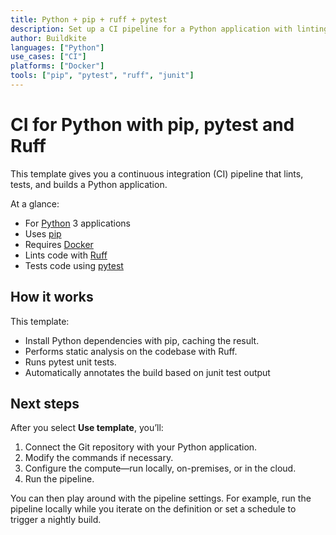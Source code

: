```yaml
---
title: Python + pip + ruff + pytest
description: Set up a CI pipeline for a Python application with linting and testing
author: Buildkite
languages: ["Python"]
use_cases: ["CI"]
platforms: ["Docker"]
tools: ["pip", "pytest", "ruff", "junit"]
---
```


# CI for Python with pip, pytest and Ruff

This template gives you a continuous integration (CI) pipeline that lints, tests, and builds a Python application.

At a glance:

- For [Python](https://www.python.org/) 3 applications
- Uses [pip](https://pypi.org/project/pip/)
- Requires [Docker](https://docs.docker.com/get-docker/)
- Lints code with [Ruff](https://docs.astral.sh/ruff/)
- Tests code using [pytest](https://docs.pytest.org/)

## How it works

This template:

- Install Python dependencies with pip, caching the result.
- Performs static analysis on the codebase with Ruff.
- Runs pytest unit tests.
- Automatically annotates the build based on junit test output

## Next steps

After you select **Use template**, you’ll:

1. Connect the Git repository with your Python application.
2. Modify the commands if necessary.
3. Configure the compute—run locally, on-premises, or in the cloud.
4. Run the pipeline.

You can then play around with the pipeline settings. For example, run the pipeline locally while you iterate on the definition or set a schedule to trigger a nightly build.
